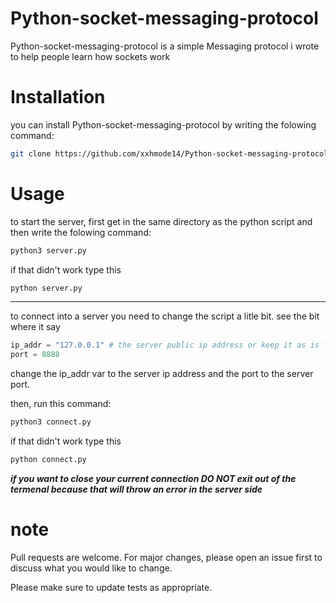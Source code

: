 # Python-socket-messaging-protocol

Python-socket-messaging-protocol is a simple Messaging protocol i wrote to help people learn how sockets work


# Installation

you can install Python-socket-messaging-protocol by writing the folowing command:

```bash
git clone https://github.com/xxhmode14/Python-socket-messaging-protocol.git
```
# Usage

to start the server, first get in the same directory as the python script and then write the folowing command:

```bash
python3 server.py
```
if that didn't work type this
```bash
python server.py
```

---------------------------------------


to connect into a server you need to change the script a litle bit.
see the bit where it say

```python
ip_addr = "127.0.0.1" # the server public ip address or keep it as is for a local server
port = 8888
```
change the ip_addr var to the server ip address and the port to the server port.

then, run this command:
```bash
python3 connect.py
```
if that didn't work type this
```bash
python connect.py
```

***if you want to close your current connection DO NOT exit out of the termenal because that will throw an error in the server side***

# note

Pull requests are welcome. For major changes, please open an issue first to discuss what you would like to change.

Please make sure to update tests as appropriate.

